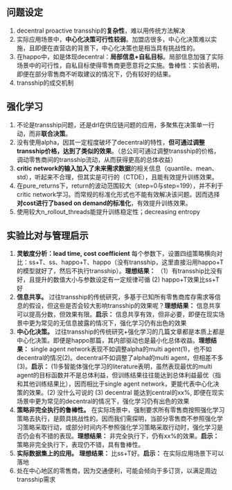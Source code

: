 ## 问题设定
1. decentral proactive transship的**复杂性**，难以用传统方法解决
2. 实际应用场景中，**中心化决策可行性较弱**。加盟店很多，中心化决策难以实施，且即便在直营店的背景下，中心化决策也是相当具有挑战性的。
3. 在happo中，如是体现decentral：**局部信息+自私目标**。局部信息加强了实际场景中的可行性，自私目标使得零售商更愿意将之实施。鲁棒性：实验表明，即便在部分零售商不听取建议的情况下，仍有较好的结果。
4. transship的成交机制
## 强化学习
1. 不论是transship问题，还是drl在供应链问题的应用，多聚焦在决策单一行动，而非**联合决策**。
2. 没有使用alpha，因其一定程度破坏了decentral的特性，**但可通过调整transship价格，达到了类似的效果**。（总公司可通过调整transship的价格，调动零售商间的transship流动，从而获得更高的总体收益）
3. **critic network的输入加入了未来需求数据**的相关信息（quantile、mean、std），听起来不合理，但其实是可行的（CTDE），且能有效提升训练效果。
4. 在pure_returns下，return的波动范围较大（step=0与step=199），并不利于critic network学习。而常规的标准化形式也不能有效解决该问题。因而选择**对cost进行了based on demand的标准化**，有效提升训练效果。
5. 使用较大n_rollout_threads能提升训练稳定性；decreasing entropy
##  实验比对与管理启示
1. **灵敏度分析：lead time, cost coefficient** 每个参数下，设置四组策略横向对比：ss+T、ss、happo+T、happo（没有transship，这里直接沿用happo+T的模型就好了，然后不执行transship）。**理想结果：** （1）有transship比没有好，且提升的数值大小与参数设定有一定规律可循 (2) happo+T效果比ss+T好
2. **信息共享。** 过往transship的传统研究，多基于已知所有零售商库存需求等信息的假设，但这些是否会较大影响transship的效果呢？**理想结果：** 信息共享可以提高分数，但效果有限。**启示：** 信息共享有效，但非必要，即便在现实场景中更为常见的无信息披露的情况下，强化学习仍有出色的效果
3. **中心化决策。** 过往transship的传统研究+强化学习的几篇文章都是本质上都是中心化决策。即便是happo那篇，其内部驱动也是最小化总体收益。**理想结果：** single agent network表现不如调整alpha的multi agent(1)，也不如decentral的情况(2)。decentral不如调整了alpha的multi agent，但相差不多(3)。**启示：** (1)多智能体强化学习的literature表明，虽然表现最优的multi agent的目标函数并不是总体利益，但训练结果往往能达到总体利益最优（指和其他训练结果比），因而相比于single agent network，更能代表中心化决策的效果。(2) 没什么可说的 (3) decentral 能达到central的xx%, 即便在现实场景中更为常见的decentral的情况下，强化学习仍有出色的效果
4. **策略非完全执行的鲁棒性。** 在实际场景中，强制要求所有零售商按照强化学习策略去执行，是颇具挑战性的。因而我们需探明，当部分零售商不参照强化学习策略采取行动，或部分时间内不参照强化学习策略采取行动时，强化学习是否仍会有不错的表现。**理想结果：** 非完全执行下，仍有xx%的效果。**启示：** 策略非完全执行下，表现仍不错，具有鲁棒性。
5. **实际数据集上的应用。** **理想结果：** 比ss+T好。**启示：** 在实际应用场景下可以落地
6. 处在中心地区的零售商，因为交通便利，可能会倾向于多订货，以满足周边transship需求